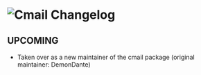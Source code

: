 # ![Cmail Changelog](https://img.shields.io/badge/Cmail-Package%20Changelog-blue.svg?style=for-the-badge)

## UPCOMING
- Taken over as a new maintainer of the cmail package (original maintainer: DemonDante)
